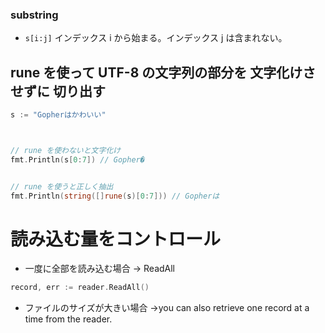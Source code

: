 ### substring
* `s[i:j]` インデックス i から始まる。インデックス j は含まれない。






## rune を使って UTF-8 の文字列の部分を 文字化けさせずに 切り出す


```go
s := "Gopherはかわいい"



// rune を使わないと文字化け
fmt.Println(s[0:7]) // Gopher�


// rune を使うと正しく抽出
fmt.Println(string([]rune(s)[0:7])) // Gopherは
```


# 読み込む量をコントロール



* 一度に全部を読み込む場合  -> ReadAll


```go
record, err := reader.ReadAll()
```

* ファイルのサイズが大きい場合
 →you can also retrieve one record at a time from the reader.

